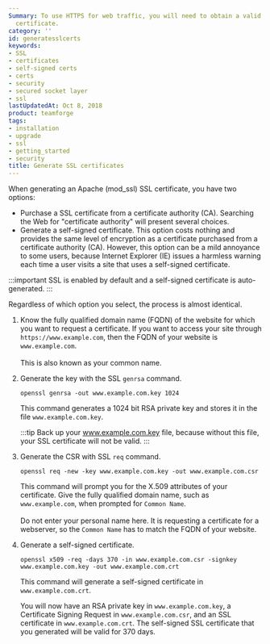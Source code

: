```yaml
---
Summary: To use HTTPS for web traffic, you will need to obtain a valid Apache SSL
  certificate.
category: ''
id: generatesslcerts
keywords:
- SSL
- certificates
- self-signed certs
- certs
- security
- secured socket layer
- ssl
lastUpdatedAt: Oct 8, 2018
product: teamforge
tags:
- installation
- upgrade
- ssl
- getting_started
- security
title: Generate SSL certificates
---
```


When generating an Apache (mod_ssl) SSL certificate, you have two options:
* Purchase a SSL certificate from a certificate authority (CA). Searching the Web for "certificate authority" will present several choices.
* Generate a self-signed certificate. This option costs nothing and provides the same level of encryption as a certificate purchased from a certificate authority (CA). However, this option can be a mild annoyance to some users, because Internet Explorer (IE) issues a harmless warning each time a user visits a site that uses a self-signed certificate.

:::important 
SSL is enabled by default and a self-signed certificate is auto-generated.
:::

Regardless of which option you select, the process is almost identical.

1. Know the fully qualified domain name (FQDN) of the website for which you want to request a certificate. If you want to access your site through `https://www.example.com`, then the FQDN of your website is `www.example.com`.<br></br>
   This is also known as your common name.
2. Generate the key with the SSL `genrsa` command.
   ```shell
   openssl genrsa -out www.example.com.key 1024
   ````

   This command generates a 1024 bit RSA private key and stores it in the file `www.example.com.key`.

   :::tip
   Back up your www.example.com.key file, because without this file, your SSL certificate will not be valid.
   :::
3. Generate the CSR with SSL `req` command.
   ```shell
   openssl req -new -key www.example.com.key -out www.example.com.csr
   ````
   This command will prompt you for the X.509 attributes of your certificate. Give the fully qualified domain name, such as `www.example.com`, when prompted for `Common Name`.<br></br>
   Do not enter your personal name here. It is requesting a certificate for a webserver, so the `Common Name` has to match the FQDN of your website.
4. Generate a self-signed certificate.
   ```shell
   openssl x509 -req -days 370 -in www.example.com.csr -signkey www.example.com.key -out www.example.com.crt
   ````
   This command will generate a self-signed certificate in `www.example.com.crt`.

   You will now have an RSA private key in `www.example.com.key`, a Certificate Signing Request in `www.example.com.csr`, and an SSL certificate in `www.example.com.crt`. The self-signed SSL certificate that you generated will be valid for 370 days.
